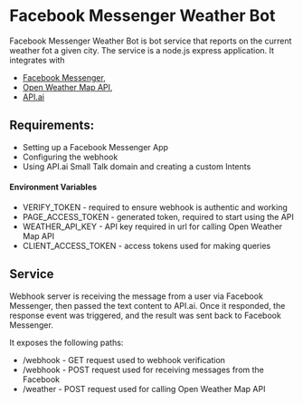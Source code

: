 # Facebook Messenger Weather Bot

 Facebook Messenger Weather Bot is bot service that reports on the current weather fot a given city. The service is a node.js express application. 
 It integrates with
* [Facebook Messenger](https://developers.facebook.com/docs/messenger-platform),
* [Open Weather Map API](https://openweathermap.org/current),
* [API.ai](https://dialogflow.com/)
 
## Requirements:

* Setting up a Facebook Messenger App 
* Configuring the webhook
* Using API.ai Small Talk domain and creating a custom Intents
 
#### Environment Variables

* VERIFY_TOKEN - required to ensure webhook is authentic and working
* PAGE_ACCESS_TOKEN - generated token, required to start using the API
* WEATHER_API_KEY - API key required in url for calling Open Weather Map API
* CLIENT_ACCESS_TOKEN - access tokens used for making queries

 
 ## Service

 Webhook server is receiving the message from a user via Facebook Messenger, then passed the text content to  API.ai. Once it responded, the response event was triggered, and the result was sent back to Facebook Messenger.

 It exposes the following paths:
* /webhook - GET request used to webhook verification
* /webhook - POST request used for receiving messages from the Facebook
* /weather - POST request used for calling Open Weather Map API

